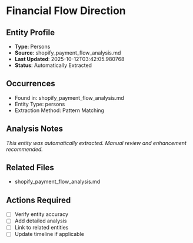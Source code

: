 # Financial Flow Direction

## Entity Profile
- **Type**: Persons
- **Source**: shopify_payment_flow_analysis.md
- **Last Updated**: 2025-10-12T03:42:05.980768
- **Status**: Automatically Extracted

## Occurrences
- Found in: shopify_payment_flow_analysis.md
- Entity Type: persons
- Extraction Method: Pattern Matching

## Analysis Notes
*This entity was automatically extracted. Manual review and enhancement recommended.*

## Related Files
- shopify_payment_flow_analysis.md

## Actions Required
- [ ] Verify entity accuracy
- [ ] Add detailed analysis
- [ ] Link to related entities
- [ ] Update timeline if applicable
